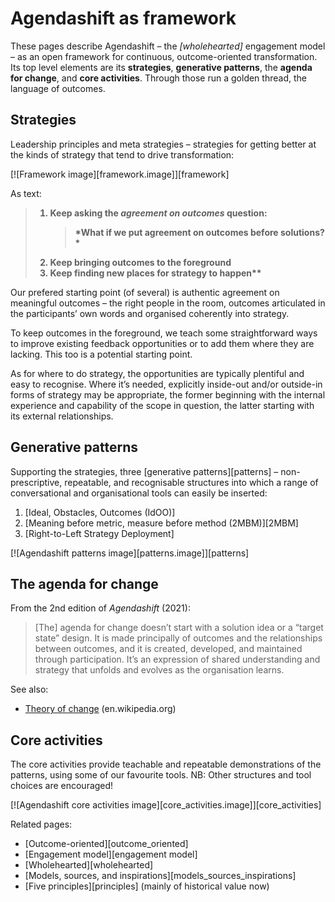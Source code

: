 # Agendashift as framework

These pages describe Agendashift – the *[wholehearted]* engagement model – as an open framework for continuous, outcome-oriented transformation. Its top level elements are its **strategies**, **generative patterns**, the **agenda for change**, and **core activities**. Through those run a golden thread, the language of outcomes.


## Strategies

Leadership principles and meta strategies – strategies for getting better at the kinds of strategy that tend to drive transformation:

[![Framework image][framework.image]][framework]

As text:

<b>

> 1. Keep asking the <i>agreement on outcomes</i> question:
>    <blockquote>*What if we put agreement on outcomes before solutions?*</blockquote>
> 2. Keep bringing outcomes to the foreground
> 3. Keep finding new places for strategy to happen**

</b>

Our prefered starting point (of several) is authentic agreement on meaningful outcomes – the right people in the room, outcomes articulated in the participants’ own words and organised coherently into strategy.

To keep outcomes in the foreground, we teach some straightforward ways to improve existing feedback opportunities or to add them where they are lacking. This too is a potential starting point.

As for where to do strategy, the opportunities are typically plentiful and easy to recognise. Where it’s needed, explicitly inside-out and/or outside-in forms of strategy may be appropriate, the former beginning with the internal experience and capability of the scope in question, the latter starting with its external relationships.

## Generative patterns

Supporting the strategies, three [generative patterns][patterns] – non-prescriptive, repeatable, and recognisable structures into which a range of conversational and organisational tools can easily be inserted:

  1. [Ideal, Obstacles, Outcomes (IdOO)]
  2. [Meaning before metric, measure before method (2MBM)][2MBM]
  3. [Right-to-Left Strategy Deployment]  

[![Agendashift patterns image][patterns.image]][patterns]


## The agenda for change

From the 2nd edition of _Agendashift_ (2021):

> [The] agenda for change doesn’t start with a solution idea or a “target state” design. It is made principally of outcomes and the relationships between outcomes, and it is created, developed, and maintained through participation. It’s an expression of shared understanding and strategy that unfolds and evolves as the organisation learns.

See also:

  * [Theory of change](https://en.wikipedia.org/wiki/Theory_of_change) (en.wikipedia.org)

## Core activities

The core activities provide teachable and repeatable demonstrations of the patterns, using some of our favourite tools. NB: Other structures and tool choices are encouraged!

[![Agendashift core activities image][core_activities.image]][core_activities]

Related pages:

  * [Outcome-oriented][outcome_oriented]
  * [Engagement model][engagement model]
  * [Wholehearted][wholehearted]
  * [Models, sources, and inspirations][models_sources_inspirations]
  * [Five principles][principles] (mainly of historical value now)
